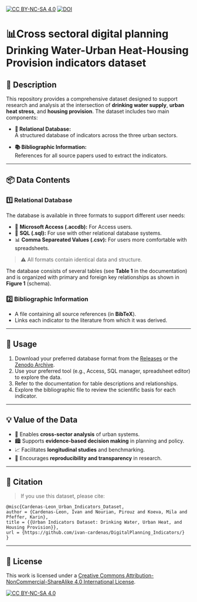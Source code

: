 [![CC BY-NC-SA 4.0][cc-by-nc-sa-shield]][cc-by-nc-sa] [![DOI](https://zenodo.org/badge/DOI/10.5281/zenodo.17464468.svg)](https://doi.org/10.5281/zenodo.17464468)


# 📊Cross sectoral digital planning Drinking Water-Urban Heat-Housing Provision indicators dataset

## 📝 Description

This repository provides a comprehensive dataset designed to support research and analysis at the intersection of **drinking water supply**, **urban heat stress**, and **housing provision**. The dataset includes two main components:

- **📂 Relational Database:**  
  A structured database of indicators across the three urban sectors.

- **📚 Bibliographic Information:**  
  References for all source papers used to extract the indicators.

---

## 📦 Data Contents

### 1️⃣ Relational Database

The database is available in three formats to support different user needs:

- 🏢 **Microsoft Access (.accdb):** For Access users.
- 🧩 **SQL (.sql):** For use with other relational database systems.
- 📊 **Comma Separeated Values (.csv):** For users more comfortable with spreadsheets.

> ⚠️ All formats contain identical data and structure.

The database consists of several tables (see **Table 1** in the documentation) and is organized with primary and foreign key relationships as shown in **Figure 1** (schema).

### 2️⃣ Bibliographic Information

- A file containing all source references (in **BibTeX**).
- Links each indicator to the literature from which it was derived.

---

## 🚀 Usage

1. Download your preferred database format from the [Releases](#) or the [Zenodo Archive](zenodo_link).
2. Use your preferred tool (e.g., Access, SQL manager, spreadsheet editor) to explore the data.
3. Refer to the documentation for table descriptions and relationships.
4. Explore the bibliographic file to review the scientific basis for each indicator.

---

## 💡 Value of the Data

- 🔄 Enables **cross-sector analysis** of urban systems.
- 🏙️ Supports **evidence-based decision making** in planning and policy.
- 📈 Facilitates **longitudinal studies** and benchmarking.
- 🔬 Encourages **reproducibility and transparency** in research.

---

## 📌 Citation

> If you use this dataset, please cite:
~~~
@misc{Cardenas-Leon_Urban_Indicators_Dataset,
author = {Cardenas-Leon, Ivan and Nourian, Pirouz and Koeva, Mila and Pfeffer, Karin},
title = {{Urban Indicators Dataset: Drinking Water, Urban Heat, and Housing Provision}},
url = {https://github.com/ivan-cardenas/DigitalPlanning_Indicators/}
}
~~~
---
## 📜 License

This work is licensed under a
[Creative Commons Attribution-NonCommercial-ShareAlike 4.0 International License][cc-by-nc-sa].

[![CC BY-NC-SA 4.0][cc-by-nc-sa-image]][cc-by-nc-sa]

[cc-by-nc-sa]: http://creativecommons.org/licenses/by-nc-sa/4.0/
[cc-by-nc-sa-image]: https://licensebuttons.net/l/by-nc-sa/4.0/88x31.png
[cc-by-nc-sa-shield]: https://img.shields.io/badge/License-CC%20BY--NC--SA%204.0-lightgrey.svg
